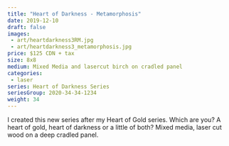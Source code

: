 ```yaml
---
title: "Heart of Darkness - Metamorphosis"
date: 2019-12-10
draft: false
images:
 - art/heartdarkness3RM.jpg
 - art/heartdarkness3_metamorphosis.jpg
price: $125 CDN + tax
size: 8x8 
medium: Mixed Media and lasercut birch on cradled panel
categories:
 - laser
series: Heart of Darkness Series
seriesGroup: 2020-34-34-1234
weight: 34
---
```


I created this new series after my Heart of Gold series. Which are you? A heart of gold, heart of darkness or a little of both?  Mixed media, laser cut wood on a deep cradled panel.